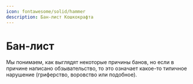 ```yaml
---
icon: fontawesome/solid/hammer
description: Бан-лист Кошкокрафта
---
```


<style>
.p-datatable {
    width: 60em !important;
}

.content-container {
    margin: none;
    max-width: none !important;
}

.vp-doc table {
    display: inline-table !important;
}
</style>

# Бан-лист

Мы понимаем, как выглядят некоторые причины банов, но если в причине написано обзывательство, то это означает какое-то типичное нарушение (гриферство, воровство или подобное).

<BanList />
